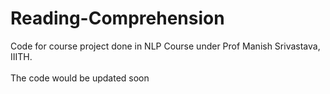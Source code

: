 # Reading-Comprehension
Code for course project done in NLP Course under Prof Manish Srivastava, IIITH.
<br> </br>
The code would be updated soon
